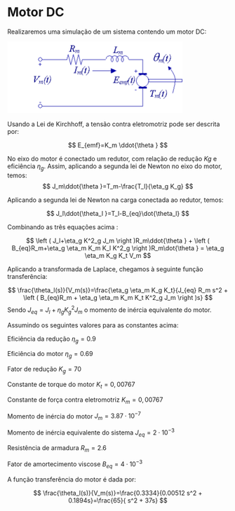 # Motor DC

Realizaremos uma simulação de um sistema contendo um motor DC:

<img src="motordc.png" width="400" />


Usando a Lei de Kirchhoff, a tensão contra eletromotriz pode ser descrita por:


$$
E_{emf}=K_m \ddot{\theta }
$$

No eixo do motor é conectado um redutor, com relação de redução $Kg$ e eficiência
$\eta_g$. Assim, aplicando a segunda lei de Newton no eixo do motor, temos:
$$
J_m\ddot{\theta }=T_m-\frac{T_l}{\eta_g K_g}
$$

Aplicando a segunda lei de Newton na carga conectada ao redutor, temos:

$$ J_l\ddot{\theta_l }=T_l-B_{eq}\dot{\theta_l}
$$

Combinando as três equações acima :

$$
\left ( J_l+\eta_g K^2_g J_m \right )R_m\ddot{\theta } + \left ( B_{eq}R_m+\eta_g \eta_m K_m K_l K^2_g  \right )R_m\dot{\theta } = \eta_g \eta_m K_g K_t V_m
$$

 Aplicando a transformada de Laplace, chegamos à seguinte função transferência:

$$
\frac{\theta_l(s)}{V_m(s)}=\frac{\eta_g \eta_m K_g K_t}{J_{eq} R_m s^2 + \left ( B_{eq}R_m + \eta_g \eta_m K_m K_t K^2_g J_m \right )s}
$$
Sendo $J_{eq}=J_l + \eta_g K^2_g J_m$ o momento de inércia equivalente do motor.

Assumindo os seguintes valores para as constantes acima:


Eficiência da redução
$\eta_g = 0.9$

Eficiência do motor 
$\eta_g = 0.69$

Fator de redução 
$K_g = 70$

Constante de torque do motor
 $K_t = 0,00767$

Constante de força contra 
eletromotriz 
$K_m=0,00767$

Momento de inércia do motor 
$J_{m} = 3.87\cdot 10^{-7}$

Momento de inércia equivalente do sistema
$J_{eq} = 2\cdot 10^{-3}$



Resistência de armadura 
$R_m=2.6$

Fator de amortecimento viscose 
$B_{eq} = 4\cdot 10^{-3}$

A função transferência do motor é dada por:

$$
\frac{\theta_l(s)}{V_m(s)}=\frac{0.3334}{0.00512 s^2 + 0.1894s}=\frac{65}{ s^2 + 37s}
$$
